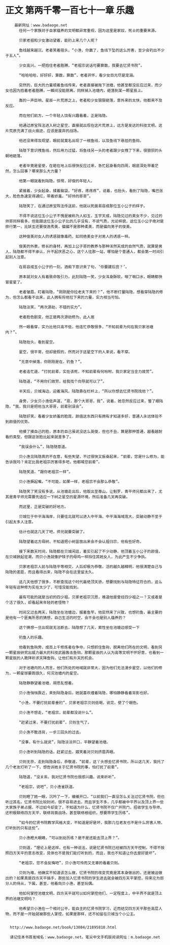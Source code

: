 # 正文 第两千零一百七十一章 乐趣
        最新网址：www.badaoge.net
          任何一个家族对于自家蕴养的文明都异常重视，因为这里是家奴，死士的重要来源。
      
          贝家老祖和少女激动望着，能钓上来几个人呢？
      
          鱼线越来越沉，老者笑着摇头，“小渔，你赢了，鱼线下坠的这么厉害，至少会钓出不少于五人”。
      
          少女高兴，一把抱住老者胳膊，“老祖宗说话可要算数，我要去忆贤书院”。
      
          “哈哈哈哈，好好好，算数，算数”，老者开怀，看少女目光尽是宠溺。
      
          突然的，巨大的力量顺着鱼线传来，老者直接被拖下池塘，他甚至都没反应过来，而少女也因为抱着老者胳膊，一瞬间没能脱离，同样掉入池塘内，砸落到某一颗星辰上。
      
          轰的一声巨响，星辰一片荒原之上，老者和少女狠狠砸落，意外来的太快，他都来不及反应。
      
          而在他们前方，一个年轻人饶有兴趣看着，正是陆隐。
      
          他通过原宝阵法进入树之星空，直接就出现在这片荒原上，远方是发达的科技文明，这片荒原充满了战火痕迹，应该是废弃的战场。
      
          他还没来得及观望，眼前就莫名出现了一根鱼线，以及鱼线下悬挂的鱼钩。
      
          陆隐下意识拽鱼线，然后用力过猛，将鱼线另一头的老者跟少女拽了下来，很狼狈的头朝地砸落。
      
          老者毕竟是星使，在砸在地上后很快反应过来，急忙起身看向四周，眼底深处带着茫然，怎么回事？哪来那么大力量？
      
          他第一眼就看到陆隐，惊愕，好俊的年轻人。
      
          紧接着，少女起身，揉着脑袋，“好疼，疼疼疼”，说着，也抬头，看到了陆隐，嘴巴张大，脸色急速变得通红，带着娇羞，“好帅的哥哥”。
      
          陆隐笑了，在通过原宝阵法传送前，他就以死面易容成那位玉小公子的样子。
      
          不得不说这位玉小公子不愧是被称为人如玉，玉宇天成，陆隐见过的美女不少，见过的帅哥同样极多，但能跟这位玉小公子比的几乎没有，不说气质，光论样貌，这位玉小公子绝对是排行第一，比妖玄还要俊逸秀美，偏偏不是那种柔美，而是偏向男子的俊美。
      
          这种俊美对女人的诱惑就像毒药，如同绝美女子对男人的诱惑一样。
      
          俊美的外表，修长的身材，再加上公子哥的教养与那种浑然天成的自然气质，就算是男人，陆隐都不得不承认，升不起厌恶之心，这个人往那一站，哪怕是个普通人，都会第一时间引起别人注意。
      
          在易容成玉小公子的一刻，酒痴下意识来了句，‘你要建后宫？’。
      
          原本就对女人有着致命吸引力，此刻陆隐一笑，少女浑身酥软，咽了咽口水，眼睛都快冒星星了。
      
          老者皱眉，盯着陆隐，“刚刚是你拉老夫下来的？”，他不断打量陆隐，想看穿陆隐的修为，但怎么都看不出来，此人拥有将他拉下来的力量，实力相当可怕。
      
          陆隐淡笑，“两次源劫，不错的实力”。
      
          老者脸色剧变，他正是两次源劫修为，此人居
      
          然一眼看穿，实力比他只高不低，他连忙恭敬很多，“不知前辈为何在我贝家池塘内？”。
      
          陆隐抬头，看到星空。
      
          星空，很平常，但却是假的，然而对于这星空下的人来说，看不穿。
      
          “无意中掉落，你刚刚是在，钓鱼？”。
      
          老者连忙道，“打扰前辈，实在该死，不知前辈有何吩咐，我贝家定当全力效劳”。
      
          陆隐道，“不用你们效劳，给我找个向导就可以了”。
      
          半天后，贝城海边，迎着海风，陆隐靠在栏杆上，“所以你想去忆贤书院找他？”。
      
          身旁，少女贝小渔低声道，“恩，那个大哥哥，我”，说着，她忽然反应过来，瞥了眼陆隐，“我，我只是把他当大哥哥，前辈别误会”。
      
          陆隐好笑，看着少女娇羞的脸庞，颜值这东西只有拥有才知道多好，普通人永远体验不到颜值的优势。
      
          他摸了摸自己的脸，原本的自己虽说没这么英俊，但也不丑，算是那种普通，越看越耐看的类型，但跟这张脸比起来就差多了。
      
          “我误会什么”，陆隐随意道。
      
          贝小渔见陆隐真的不在意，有些失望，不过很快又振奋起来，“前辈，您是什么修为，能告诉我吗？肯定比我老祖宗厉害得多吧，他都喊您前辈”。
      
          陆隐笑道，“跟你老祖宗一样”。
      
          贝小渔撅起嘴，“不可能，如果一样，老祖宗不会那么恭敬”。
      
          陆隐笑了笑没有多说，从池塘走出后，他取出至尊山，让魁罗，青平师兄都出来了，尤其是青平师兄需要先适应一下树之星空的星源环境，然后准备几天再突破。
      
          而这里，正是突破的好地方。
      
          贝城位于中平海海岸，只要往北就可以进入中平海，中平海海域庞大，突破动静不至于引起太多人注意。
      
          估计也就这几天了吧，师兄就要突破了。
      
          陆隐望着远方母树，不知道把小树苗放出来会不会认祖归宗，他有些好奇。
      
          接下来数天时间，陆隐都在贝城闲逛，着实引起了不少动静，他顶着玉小公子的颜值，在贝城掀起狂潮，而贝小渔就像护犊子的母鸡一样挡住其她女人，为此产生不少争执。
      
          贝家老祖宗人前与陆隐平等相交，人后却极为恭敬，活的越久越精明，他很清楚自己与陆隐的差距，而且看得出来，陆隐不会在这里留太久。
      
          这几天他想了很多，不断查找这个时代最绝顶天骄，想要找到与陆隐特征符合的，这么年轻有这种修为实在太少了，可惜没能找到。
      
          最有可能的就是当初的四少祖，贝家老祖宗沉思，难道他是曾经四少祖之一？又或者是个活了很久，却看起来年轻的老怪物？
      
          时间又过去两天，陆隐坐在池塘边，握着鱼竿，他突然来了兴致，也想钓鱼，最主要的是他有一个匪夷所思的猜想，自己生活的时空，会不会也是别人蕴养的？
      
          这个猜想一旦出现就无法断去，陆隐想了几天，索性坐在池塘边感受一下
      
          钓鱼人的乐趣。
      
          他看到鱼钩旁，成百上千修炼者在争夺，只想抓住鱼钩，脱离他们所在的文明，看到另一颗星辰研究出威力最大的科技武器轰击鱼钩，那颗星辰的人认为高等文明不怀好意，也看到一颗星辰的人跪拜祈求天降鱼钩，让他们有升天的机会。
      
          对于池塘内的人而言，他们所处的地域就非常大，因为他们无法漫步星空，以他们的修为，一颗星球要跑很久，何况池塘内的星空。
      
          陆隐静静望着池塘，胡思乱想着。
      
          贝小渔悄悄靠近，来到陆隐身后，她就喜欢缠着陆隐，哪怕静静看着背影也好。
      
          “小渔，不要打扰前辈垂钓”，贝家老祖宗贝则低喝，说完，使了个眼色。
      
          贝小渔不想走，“老祖宗，前辈都没说什么”。
      
          “赶紧过来，不要打扰前辈”，贝则生气了。
      
          贝小渔不敢违背，一步三回头的过去。
      
          “没事，有什么就说”，陆隐淡淡开口，平静望着池塘。
      
          贝小渔听到陆隐的话，赶紧过去，嬉笑着对贝则挤眉弄眼。
      
          贝则无奈，走到陆隐身后，恭敬道，“前辈，这丫头想去忆贤书院，所以这几天，我托了几个老友打听了一下，想告诉她关于忆贤书院的事，怕打扰了前辈”。
      
          陆隐道，“没关系，我对忆贤书院也很感兴趣，说来听听”。
      
          “老祖宗，说吧”，贝小渔雀跃道。
      
          贝则瞪了她一眼，沉吟了一下，缓缓开口，“以前我们一直没怎么关注过忆贤书院，但也听过其名，忆贤书院比较封闭，很不容易进去，而且学生不多，几乎都被中平界以及顶上界一些大家族子弟占据，不过如今却变了，不知道为什么，忆贤书院不仅广开院门，招收学生与导师，还积极联络四方天平，联络背面战场，甚至联络根组织，想要带学生历练”。
      
          “如今的忆贤书院教学风格大变，不知道是好是坏，我那几位老友也不是什么厉害人物，打听到的只有这些”。
      
          贝小渔瞪大眼睛，“可以到处历练？是不是还能去顶上界？”。
      
          贝则道，“理论上是这样，也有一种说法，说是忆贤书院已经被四方天平控制，不得不按照四方天平的意志改变，具体也不是我们能打听到的，而且，我也不知道让你去是好是坏”。
      
          “老祖宗，您不会反悔吧”，贝小渔可怜而又无辜的看着贝则。
      
          贝则为难，他确实不知道该怎么做，忆贤书院的改变究竟是其本身做出的，还是被迫做出的？如果真是四方天平插手，那些加入忆贤书院的学生进去就会被四方天平掌控，将来沦为部分人的侍从，下属，甚至，他看向贝小渔，甚至玩偶。
      
          他如何掌控池塘文明，四方天平就可以如何掌控他们，一定程度上，中平界不就是顶上界的池塘文明吗？
      
          他希望贝小渔在一个相对公平，能自主的忆贤书院学习，近而结交四方天平那些高层人物，而不是一开始就被那些人掌控，如果是那样，还不如留在贝城当个小公主。
      
      
      http://www.badaoge.net/book/13084/21895810.html
      
      请记住本书首发域名：www.badaoge.net。笔尖中文手机版阅读网址：m.badaoge.net